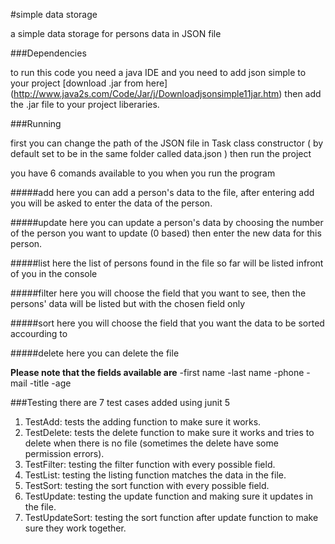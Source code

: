 #simple data storage

a simple data storage for persons data in JSON file

###Dependencies

to run this code you need a java IDE and you need to add json simple to your project [download .jar from here] (http://www.java2s.com/Code/Jar/j/Downloadjsonsimple11jar.htm) then add the .jar file to your project liberaries.

###Running

first you can change the path of the JSON file in Task class constructor ( by default set to be in the same folder called data.json ) then run the project

you have 6 comands available to you when you run the program

#####add 
here you can add a person's data to the file, after entering add you will be asked to enter the data of the person.

#####update
here you can update a person's data by choosing the number of the person you want to update (0 based) then enter the new data for this person.

#####list
here the list of persons found in the file so far will be listed infront of you in the console

#####filter
here you will choose the field that you want to see, then the persons' data will be listed but with the chosen field only

#####sort
here you will choose the field that you want the data to be sorted accourding to

#####delete
here you can delete the file

**Please note that the fields available are**
-first name
-last name
-phone
-mail
-title
-age

###Testing
there are 7 test cases added using junit 5

1. TestAdd: tests the adding function to make sure it works.
2. TestDelete: tests the delete function to make sure it works and tries to delete when there is no file (sometimes the delete have some permission errors).
3. TestFilter: testing the filter function with every possible field.
4. TestList: testing the listing function matches the data in the file.
5. TestSort: testing the sort function with every possible field.
6. TestUpdate: testing the update function and making sure it updates in the file.
7. TestUpdateSort: testing the sort function after update function to make sure they work together.
